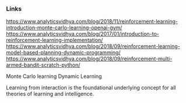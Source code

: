 ### Links
https://www.analyticsvidhya.com/blog/2018/11/reinforcement-learning-introduction-monte-carlo-learning-openai-gym/
https://www.analyticsvidhya.com/blog/2017/01/introduction-to-reinforcement-learning-implementation/
https://www.analyticsvidhya.com/blog/2018/09/reinforcement-learning-model-based-planning-dynamic-programming/
https://www.analyticsvidhya.com/blog/2018/09/reinforcement-multi-armed-bandit-scratch-python/

Monte Carlo learning
Dynamic Learning


Learning from interaction is the foundational underlying concept for all theories of learning and intelligence.

